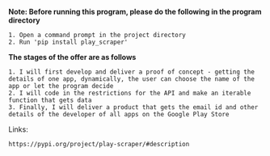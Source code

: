 
**Note: Before running this program, please do the following in the program directory**
```
1. Open a command prompt in the project directory
2. Run 'pip install play_scraper'

```

**The stages of the offer are as follows** 
```
1. I will first develop and deliver a proof of concept - getting the details of one app, dynamically, the user can choose the name of the app or let the program decide 
2. I will code in the restrictions for the API and make an iterable function that gets data 
3. Finally, I will deliver a product that gets the email id and other details of the developer of all apps on the Google Play Store
```

Links:
``` 
https://pypi.org/project/play-scraper/#description
```